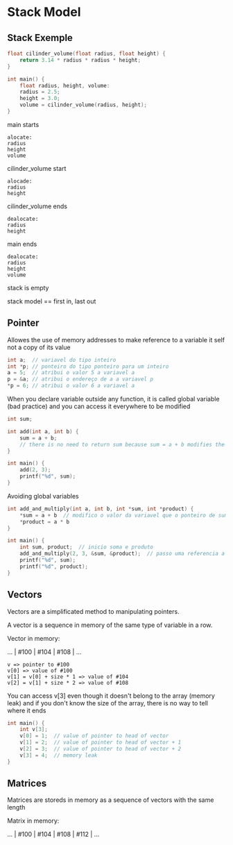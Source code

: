 # Stack Model

## Stack Exemple

```c
float cilinder_volume(float radius, float height) {
    return 3.14 * radius * radius * height;
}

int main() {
    float radius, height, volume:
    radius = 2.5;
    height = 3.0;
    volume = cilinder_volume(radius, height);
}
```


main starts

    alocate:
    radius
    height
    volume

cilinder_volume start

    alocade:
    radius
    height

cilinder_volume ends

    dealocate:
    radius
    height

main ends 

    dealocate:
    radius
    height
    volume

stack is empty

stack model == first in, last out


## Pointer

Allowes the use of memory addresses to make reference to a variable it self not a copy of its value

```c
int a;  // variavel do tipo inteiro
int *p; // ponteiro do tipo ponteiro para um inteiro
a = 5;  // atribui o valor 5 a variavel a
p = &a; // atribui o endereço de a a variavel p
*p = 6; // atribui o valor 6 a variavel a
```

When you declare variable outside any function, it is called global variable (bad practice) and you can access it everywhere to be modified

```c
int sum;

int add(int a, int b) {
    sum = a + b;
    // there is no need to return sum because sum = a + b modifies the global variable sum
}

int main() {
    add(2, 3);
    printf("%d", sum);
}
```

Avoiding global variables

```c
int add_and_multiply(int a, int b, int *sum, int *product) {
    *sum = a + b  // modifico o valor da variavel que o ponteiro de sum aponta (a propria variavel sum)
    *product = a * b
}

int main() {
    int sum, product;  // inicio soma e produto
    add_and_multiply(2, 3, &sum, &product);  // passo uma referencia a eles para a funcao
    printf("%d", sum);
    printf("%d", product);
}
```

## Vectors

Vectors are a simplificated method to manipulating pointers.

A vector is a sequence in memory of the same type of variable in a row.

Vector in memory:

... | #100 | #104 | #108 | ...

    v => pointer to #100
    v[0] => value of #100
    v[1] = v[0] + size * 1 => value of #104
    v[2] = v[1] + size * 2 => value of #108


You can access v[3] even though it doesn't belong to the array (memory leak) and if you don't know the size of the array, there is no way to tell where it ends

```c
int main() {
    int v[3];
    v[0] = 1;  // value of pointer to head of vector
    v[1] = 2;  // value of pointer to head of vector + 1
    v[2] = 3;  // value of pointer to head of vector + 2
    v[3] = 4;  // memory leak
}
```

## Matrices

Matrices are storeds in memory as a sequence of vectors with the same length

Matrix in memory:

... | #100 | #104 | #108 | #112 | ...
